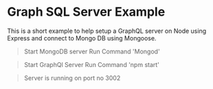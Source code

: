 # Graph SQL Server Example

This is a short example to help setup a GraphQL server on Node using Express and connect to Mongo DB using Mongoose.

> Start MongoDB server
> Run Command 'Mongod'

>Start GraphQl Server
>Run Command 'npm start'


>Server is running on port no 3002